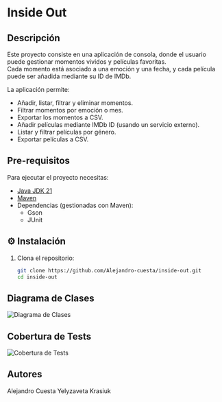 #  Inside Out 

##  Descripción
Este proyecto consiste en una aplicación de consola, donde el usuario puede gestionar momentos vividos y películas favoritas.  
Cada momento está asociado a una emoción y una fecha, y cada película puede ser añadida mediante su ID de IMDb.  

La aplicación permite:
- Añadir, listar, filtrar y eliminar momentos.
- Filtrar momentos por emoción o mes.
- Exportar los momentos a CSV.
- Añadir películas mediante IMDb ID (usando un servicio externo).
- Listar y filtrar películas por género.
- Exportar películas a CSV.


##  Pre-requisitos
Para ejecutar el proyecto necesitas:
- [Java JDK 21](https://www.oracle.com/java/technologies/javase/jdk21-archive-downloads.html)
- [Maven](https://maven.apache.org/)
- Dependencias (gestionadas con Maven):
  - Gson
  - JUnit


## ⚙️ Instalación
1. Clona el repositorio:
   ```bash
   git clone https://github.com/Alejandro-cuesta/inside-out.git
   cd inside-out


##  Diagrama de Clases

![Diagrama de Clases](./src/docs/Diagrama.png)


##  Cobertura de Tests

![Cobertura de Tests](./src/docs/CoverageTest.png)


##  Autores

Alejandro Cuesta
Yelyzaveta Krasiuk